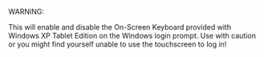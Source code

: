 WARNING:

This will enable and disable the On-Screen Keyboard provided with Windows XP Tablet Edition on the Windows login prompt. Use with caution or you might find yourself unable to use the touchscreen to log in!